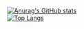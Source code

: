 [![Anurag's GitHub stats](https://github-readme-stats.vercel.app/api?username=LorixDev&theme=dracula&show_icons=true)]('https://github.com/LorixDev')
<br/>
[![Top Langs](https://github-readme-stats.vercel.app/api/top-langs/?username=LorixDev&theme=dracula)]('https://github.com/LorixDev')
